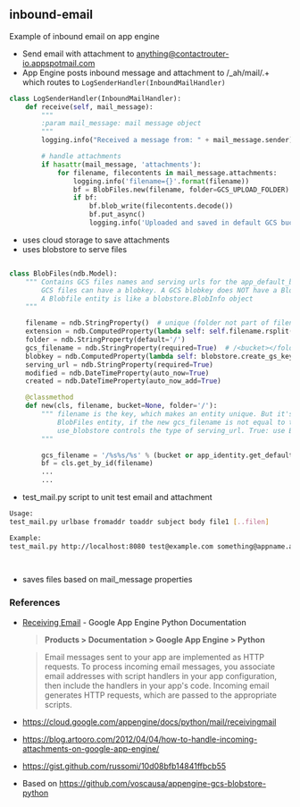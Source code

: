 ## inbound-email
Example of inbound email on app engine
* Send email with attachment to anything@contactrouter-io.appspotmail.com
* App Engine posts inbound message and attachment to /_ah/mail/.+ which routes to ```LogSenderHandler(InboundMailHandler)```

```python
class LogSenderHandler(InboundMailHandler):
    def receive(self, mail_message):
        """
        :param mail_message: mail message object
        """
        logging.info("Received a message from: " + mail_message.sender)

        # handle attachments
        if hasattr(mail_message, 'attachments'):
            for filename, filecontents in mail_message.attachments:
                logging.info('filename={}'.format(filename))
                bf = BlobFiles.new(filename, folder=GCS_UPLOAD_FOLDER)
                if bf:
                    bf.blob_write(filecontents.decode())
                    bf.put_async()
                    logging.info('Uploaded and saved in default GCS bucket: ' + bf.gcs_filename)

```
* uses cloud storage to save attachments
* uses blobstore to serve files

```python

class BlobFiles(ndb.Model):
    """ Contains GCS files names and serving urls for the app_default_bucket
        GCS files can have a blobkey. A GCS blobkey does NOT have a BlobInfo object.
        A Blobfile entity is like a blobstore.BlobInfo object
    """

    filename = ndb.StringProperty()  # unique (folder not part of filename, key and id)
    extension = ndb.ComputedProperty(lambda self: self.filename.rsplit('.', 1)[1].lower())
    folder = ndb.StringProperty(default='/')
    gcs_filename = ndb.StringProperty(required=True)  # /<bucket></folder[>/self.filename
    blobkey = ndb.ComputedProperty(lambda self: blobstore.create_gs_key('/gs' + self.gcs_filename))
    serving_url = ndb.StringProperty(required=True)
    modified = ndb.DateTimeProperty(auto_now=True)
    created = ndb.DateTimeProperty(auto_now_add=True)

    @classmethod
    def new(cls, filename, bucket=None, folder='/'):
        """ filename is the key, which makes an entity unique. But it's not allowed to overwrite a
            BlobFiles entity, if the new gcs_filename is not equal to the existing gcs path
            use_blobstore controls the type of serving_url. True: use Blobkey; False: use gcs_filename
        """

        gcs_filename = '/%s%s/%s' % (bucket or app_identity.get_default_gcs_bucket_name(), folder, filename)
        bf = cls.get_by_id(filename)
        ...
        ...
```
 
* test_mail.py script to unit test email and attachment

```sh
Usage: 
test_mail.py urlbase fromaddr toaddr subject body file1 [..filen]

Example:
test_mail.py http://localhost:8080 test@example.com something@appname.appspotmail.com "Sample Subject" "Sample Body" file1.csv file2.csv

        
```
* saves files based on mail_message properties

### References

- [Receiving Email](https://cloud.google.com/appengine/docs/python/mail/receivingmail "Receiving Email") - Google App Engine Python Documentation

  > **Products > Documentation > Google App Engine > Python**
  
  > Email messages sent to your app are implemented as HTTP requests. To process incoming email messages, you associate email addresses with script handlers in your app configuration, then include the handlers in your app's code. Incoming email generates HTTP requests, which are passed to the appropriate scripts.

- https://cloud.google.com/appengine/docs/python/mail/receivingmail
- https://blog.artooro.com/2012/04/04/how-to-handle-incoming-attachments-on-google-app-engine/
- https://gist.github.com/russomi/10d08bfb14841ffbcb55
- Based on https://github.com/voscausa/appengine-gcs-blobstore-python

